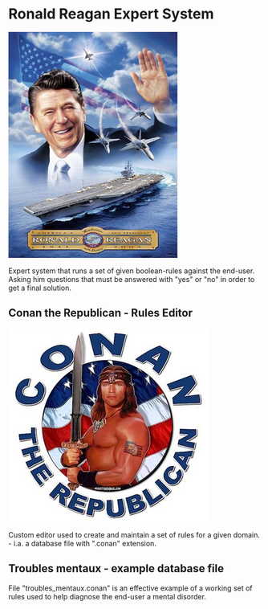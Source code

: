 # Ronald Reagan Expert System
![](https://raw.githubusercontent.com/thamulot/RRES/master/src/ExpertSystem/Ressources/splash.jpg)

Expert system that runs a set of given boolean-rules against the end-user. Asking him questions that must be answered with "yes" or "no" in order to get a final solution.

## Conan the Republican - Rules Editor
![](https://raw.githubusercontent.com/thamulot/RRES/master/src/Editor/Resources/arnold_conan_republican.jpg)

Custom editor used to create and maintain a set of rules for a given domain. - i.a. a database file with ".conan" extension.

## Troubles mentaux - example database file
File "troubles_mentaux.conan" is an effective example of a working set of rules used to help diagnose the end-user a mental disorder.